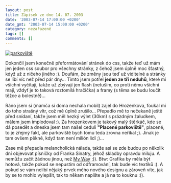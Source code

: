 ```yaml
---
layout: post
title: Zápisek ze dne 14. 07. 2003
date: '2003-07-14 17:00:00 +0200'
date_gmt: '2003-07-14 15:00:00 +0200'
category: nezařazené
tags: []
comments: []
---
```

<div >  <a href="/%base_url%/assets/old-images/parkoviste.jpg"><img alt="parkoviště" src="%base_url%/assets/old-images/parkoviste_male.jpg"></a></div>
<p>Dokončil jsem konečně přeformátování stránek do css, takže teď už mám jen  jeden css soubor pro všechny stránky, z čehož jsem úplně moc šťastný, když už z  ničeho jiného :). Doufám, že změny jsou teď už viditelné a stránky se líbí víc  než před pár dny... Tímto jsem potřel <span style="font-weight:bold">jeden ze tří neduhů</span>,  které mi všichni vyčítají, takže už zbývají jen flash (netuším, co proti němu  všichni mají, vždyť je to taková roztomilá hračička) a framy (s těma se budu  loučit těžce a bolestně)...</p>
<p>Ráno jsem si (mamča si doma nechala mobil) zajel do  Hrozenkova, foukal mi do toho strašný vítr, což mě úplně zrušilo... Přepadlo mě  to nečekaně ještě před snídaní, takže jsem měl hezký výlet (30km) s prázdným  žaludkem, málem jsem implodoval :). Za hrozenkovem je takový malý štěrkáč, kde se  dá posedět a dneska jsem tam našel ceduli <span style="font-weight:bold">&quot;Placené  parkoviště&quot;</span>, placené, to je zřejmý fakt, ale parkoviště bych tomu teda  zrovna neříkal ;). Jinak je tam ovšem pěkně, když tam není milión lidí ;)...</p>
<p>Zase mě přepadla melancholická nálada, takže asi se zde budou po několik dní  objevovat písničky od Franka Sinatry, jehož skladby opravdu miluju. A nemůžu začít  žádnou jinou, než <a href="art.php?a=my_way.htm">My Way</a> ;)). Btw: Grafika by měla být  hotová, takže pokud se nepustím od odframování, tak bude víc textíků :). A pokud  se vám nelíbí nějaký prvek mého nového designu a zároveň víte, jak by se to  mohlo vylepšit, tak to někam napište a já na to kouknu :)).</p>
